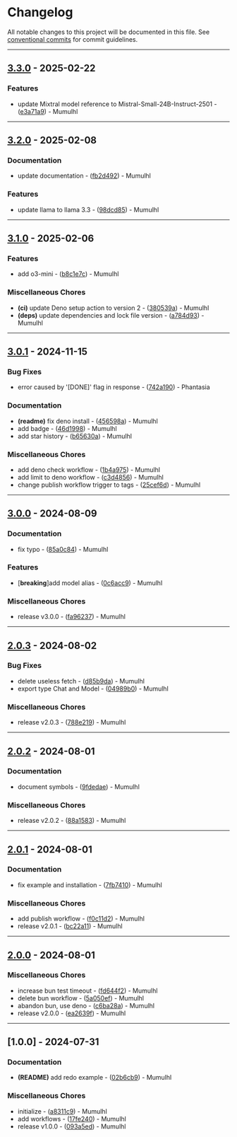 # Changelog

All notable changes to this project will be documented in this file. See [conventional commits](https://www.conventionalcommits.org/) for commit guidelines.

---
## [3.3.0](https://github.com/mumu-lhl/duckduckgo-ai-chat/compare/v3.2.0..v3.3.0) - 2025-02-22

### Features

- update Mixtral model reference to Mistral-Small-24B-Instruct-2501 - ([e3a71a9](https://github.com/mumu-lhl/duckduckgo-ai-chat/commit/e3a71a9f12987961971caaad2a19047502083947)) - Mumulhl

---
## [3.2.0](https://github.com/mumu-lhl/duckduckgo-ai-chat/compare/v3.1.0..v3.2.0) - 2025-02-08

### Documentation

- update documentation - ([fb2d492](https://github.com/mumu-lhl/duckduckgo-ai-chat/commit/fb2d492a5f2ed52119d959949ecb9cad0d69fe04)) - Mumulhl

### Features

- update llama to llama 3.3 - ([98dcd85](https://github.com/mumu-lhl/duckduckgo-ai-chat/commit/98dcd858d32dff67155b5ddbdfda2484650c2370)) - Mumulhl

---
## [3.1.0](https://github.com/mumu-lhl/duckduckgo-ai-chat/compare/v3.0.1..v3.1.0) - 2025-02-06

### Features

- add o3-mini - ([b8c1e7c](https://github.com/mumu-lhl/duckduckgo-ai-chat/commit/b8c1e7cd689a6fae2cf5b50c3a80f9f974da7aba)) - Mumulhl

### Miscellaneous Chores

- **(ci)** update Deno setup action to version 2 - ([380539a](https://github.com/mumu-lhl/duckduckgo-ai-chat/commit/380539ae2ceb04fa7f8449d21eecdb980855c94b)) - Mumulhl
- **(deps)** update dependencies and lock file version - ([a784d93](https://github.com/mumu-lhl/duckduckgo-ai-chat/commit/a784d936c3e58ca5cf6dbfd31b839871623c29ba)) - Mumulhl

---
## [3.0.1](https://github.com/mumu-lhl/duckduckgo-ai-chat/compare/v3.0.0..v3.0.1) - 2024-11-15

### Bug Fixes

- error caused by '[DONE]' flag in response - ([742a190](https://github.com/mumu-lhl/duckduckgo-ai-chat/commit/742a1908b2973bf86f726597ebca4916d8410c47)) - Phantasia

### Documentation

- **(readme)** fix deno install - ([456598a](https://github.com/mumu-lhl/duckduckgo-ai-chat/commit/456598ab61298a1346a75c17320543ce321c7371)) - Mumulhl
- add badge - ([46d1998](https://github.com/mumu-lhl/duckduckgo-ai-chat/commit/46d199838f6f52a5d307e112f94cfee0a1c0139a)) - Mumulhl
- add star history - ([b65630a](https://github.com/mumu-lhl/duckduckgo-ai-chat/commit/b65630a3f927298b9e8b702654b739ed7b0915ce)) - Mumulhl

### Miscellaneous Chores

- add deno check workflow - ([1b4a975](https://github.com/mumu-lhl/duckduckgo-ai-chat/commit/1b4a97520a25c24e6c1b84a993bd984ae2a3295f)) - Mumulhl
- add limit to deno workflow - ([c3d4856](https://github.com/mumu-lhl/duckduckgo-ai-chat/commit/c3d4856eea58b4243fef0b2dea42d0db82676fcb)) - Mumulhl
- change publish workflow trigger to tags - ([25cef6d](https://github.com/mumu-lhl/duckduckgo-ai-chat/commit/25cef6d1d7fdd2c85940fd0c740ac943faa74d67)) - Mumulhl

---
## [3.0.0](https://github.com/mumu-lhl/duckduckgo-ai-chat/compare/v2.0.3..v3.0.0) - 2024-08-09

### Documentation

- fix typo - ([85a0c84](https://github.com/mumu-lhl/duckduckgo-ai-chat/commit/85a0c844f4fd0c959cb061ab09ddc50bb0b56ac6)) - Mumulhl

### Features

-  [**breaking**]add model alias - ([0c6acc9](https://github.com/mumu-lhl/duckduckgo-ai-chat/commit/0c6acc9f11bbe8c5da001879c80769a5f2e703be)) - Mumulhl

### Miscellaneous Chores

- release v3.0.0 - ([fa96237](https://github.com/mumu-lhl/duckduckgo-ai-chat/commit/fa9623769f2478c4d598d493558c0334dc438541)) - Mumulhl

---
## [2.0.3](https://github.com/mumu-lhl/duckduckgo-ai-chat/compare/v2.0.2..v2.0.3) - 2024-08-02

### Bug Fixes

- delete useless fetch - ([d85b9da](https://github.com/mumu-lhl/duckduckgo-ai-chat/commit/d85b9da5b8761a42ea8290dafaab5482f9905e3f)) - Mumulhl
- export type Chat and Model - ([04989b0](https://github.com/mumu-lhl/duckduckgo-ai-chat/commit/04989b02802f50175053f85ea1cb2f95c58d7e4d)) - Mumulhl

### Miscellaneous Chores

- release v2.0.3 - ([788e219](https://github.com/mumu-lhl/duckduckgo-ai-chat/commit/788e219f2c23433ceafdc6affae0a473bd011ba5)) - Mumulhl

---
## [2.0.2](https://github.com/mumu-lhl/duckduckgo-ai-chat/compare/v2.0.1..v2.0.2) - 2024-08-01

### Documentation

- document symbols - ([9fdedae](https://github.com/mumu-lhl/duckduckgo-ai-chat/commit/9fdedae1dd6dc639bb2a1b5c882e97716b70010a)) - Mumulhl

### Miscellaneous Chores

- release v2.0.2 - ([88a1583](https://github.com/mumu-lhl/duckduckgo-ai-chat/commit/88a15830023c29df324fbeb941939cd148a17569)) - Mumulhl

---
## [2.0.1](https://github.com/mumu-lhl/duckduckgo-ai-chat/compare/v2.0.0..v2.0.1) - 2024-08-01

### Documentation

- fix example and installation - ([7fb7410](https://github.com/mumu-lhl/duckduckgo-ai-chat/commit/7fb741067e192f89f1cccccda3c91394741557d2)) - Mumulhl

### Miscellaneous Chores

- add publish workflow - ([f0c11d2](https://github.com/mumu-lhl/duckduckgo-ai-chat/commit/f0c11d23db5d46bc3086ca46a7ab2833068b6eb5)) - Mumulhl
- release v2.0.1 - ([bc22a11](https://github.com/mumu-lhl/duckduckgo-ai-chat/commit/bc22a1115630906c6a7dd1b484e0fcc31c17706e)) - Mumulhl

---
## [2.0.0](https://github.com/mumu-lhl/duckduckgo-ai-chat/compare/v1.0.0..v2.0.0) - 2024-08-01

### Miscellaneous Chores

- increase bun test timeout - ([fd644f2](https://github.com/mumu-lhl/duckduckgo-ai-chat/commit/fd644f258981bde811633531330ddb244f813cbe)) - Mumulhl
- delete bun workflow - ([5a050ef](https://github.com/mumu-lhl/duckduckgo-ai-chat/commit/5a050effcc2afe84cf3c246cfef26e75ce1acf5e)) - Mumulhl
- abandon bun, use deno - ([c6ba28a](https://github.com/mumu-lhl/duckduckgo-ai-chat/commit/c6ba28a2ffc7e44e084d334a188a9ebf94368884)) - Mumulhl
- release v2.0.0 - ([ea2639f](https://github.com/mumu-lhl/duckduckgo-ai-chat/commit/ea2639fdbe39f178e8153951fd2da773904d343f)) - Mumulhl

---
## [1.0.0] - 2024-07-31

### Documentation

- **(README)** add redo example - ([02b6cb9](https://github.com/mumu-lhl/duckduckgo-ai-chat/commit/02b6cb9cb3a8adc06f54c97b9361a9bb88cf97e8)) - Mumulhl

### Miscellaneous Chores

- initialize - ([a8311c9](https://github.com/mumu-lhl/duckduckgo-ai-chat/commit/a8311c9dc3c32e0b3b51301503de847dddbd5013)) - Mumulhl
- add workflows - ([17fe240](https://github.com/mumu-lhl/duckduckgo-ai-chat/commit/17fe240cb5c44156572f0b79641a6e00e1be6f42)) - Mumulhl
- release v1.0.0 - ([093a5ed](https://github.com/mumu-lhl/duckduckgo-ai-chat/commit/093a5ed06f77ff7476fe26ccbc4221472bc3c565)) - Mumulhl

<!-- generated by git-cliff -->
